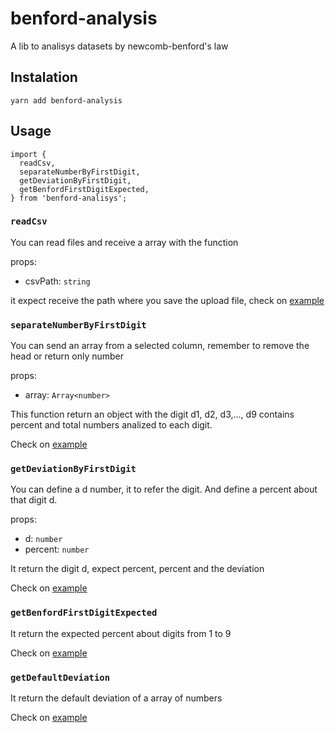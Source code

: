 # benford-analysis

A lib to analisys datasets by newcomb-benford's law

## Instalation

```
yarn add benford-analysis
```

## Usage

```
import {
  readCsv,
  separateNumberByFirstDigit,
  getDeviationByFirstDigit,
  getBenfordFirstDigitExpected,
} from 'benford-analisys';
```

### `readCsv`

You can read files and receive a array with the function

props:

- csvPath: `string`

it expect receive the path where you save the upload file, check on [example](https://github.com/JonathanThomaz/benford-analysis/tree/main/example)

### `separateNumberByFirstDigit`

You can send an array from a selected column, remember to remove the head or return only number

props:

- array: `Array<number>`

This function return an object with the digit d1, d2, d3,..., d9 contains percent and total numbers analized to each digit.

Check on [example](https://github.com/JonathanThomaz/benford-analysis/tree/main/example)

### `getDeviationByFirstDigit`

You can define a d number, it to refer the digit. And define a percent about that digit d.

props:
- d: `number`
- percent: `number`

It return the digit d, expect percent, percent and the deviation

Check on [example](https://github.com/JonathanThomaz/benford-analysis/tree/main/example)

### `getBenfordFirstDigitExpected`

It return the expected percent about digits from 1 to 9

Check on [example](https://github.com/JonathanThomaz/benford-analysis/tree/main/example)

### `getDefaultDeviation`

It return the default deviation of a array of numbers

Check on [example](https://github.com/JonathanThomaz/benford-analysis/tree/main/example)
